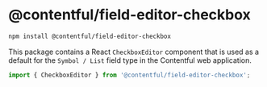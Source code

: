 # @contentful/field-editor-checkbox

```bash
npm install @contentful/field-editor-checkbox
```

This package contains a React `CheckboxEditor` component that is used as a default for the `Symbol / List` field type in the Contentful web application.

```js
import { CheckboxEditor } from '@contentful/field-editor-checkbox';
```
